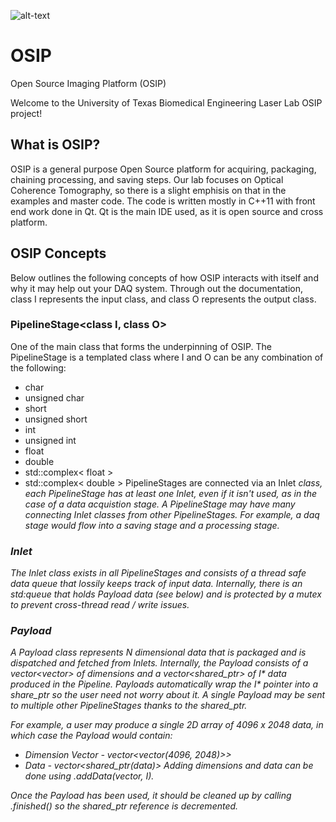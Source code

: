 ![alt-text](https://www.bme.utexas.edu/images/stories/department_logos/2015_New_Identity/Cockrell_RGB_formal_BME.jpg)

# OSIP
Open Source Imaging Platform (OSIP)

Welcome to the University of Texas Biomedical Engineering Laser Lab OSIP project! 

## What is OSIP?

OSIP is a general purpose Open Source platform for acquiring, packaging, chaining processing, and saving steps. 
Our lab focuses on Optical Coherence Tomography, so there is a slight emphisis on that in the examples and master code. The 
code is written mostly in C++11 with front end work done in Qt. Qt is the main IDE used, as it is open source and cross platform.

## OSIP Concepts
Below outlines the following concepts of how OSIP interacts with itself and why it may help out your DAQ system. Through out the 
documentation, class I represents the input class, and class O represents the output class.

### PipelineStage<class I, class O>
One of the main class that forms the underpinning of OSIP. The PipelineStage is a templated class where I and O can be any 
combination of the following:
  * char
  * unsigned char
  * short
  * unsigned short
  * int
  * unsigned int
  * float
  * double
  * std::complex< float >
  * std::complex< double >
PipelineStages are connected via an Inlet<I> class, each PipelineStage has at least one Inlet<I>, even if it isn't used, as in
the case of a data acquistion stage. A PipelineStage may have many connecting Inlet<O> classes from other PipelineStages. For 
example, a daq stage would flow into a saving stage and a processing stage.

### Inlet<I> 

The Inlet<I> class exists in all PipelineStages and consists of a thread safe data queue that lossily keeps track of input data.
Internally, there is an std:queue that holds Payload data (see below) and is protected by a mutex to prevent cross-thread 
read / write issues.

### Payload<O>

A Payload class represents N dimensional data that is packaged and is dispatched and fetched from Inlets. Internally, the Payload
consists of a vector<vector<unsigned int>> of dimensions and a vector<shared_ptr<I>> of I* data produced in the Pipeline. Payloads 
automatically wrap the I* pointer into a share_ptr<I> so the user need not worry about it. A single Payload may be sent to 
multiple other PipelineStages thanks to the shared_ptr<I>. 

For example, a user may produce a single 2D array of 4096 x 2048 data, in which case the Payload would contain:
  * Dimension Vector - vector<vector<unsigned int>(4096, 2048)>>
  * Data - vector<shared_ptr<I>(*data)>
Adding dimensions and data can be done using .addData(vector<unsigned int>, I*).

Once the Payload<I> has been used, it should be cleaned up by calling .finished() so the shared_ptr<I> reference is decremented.




